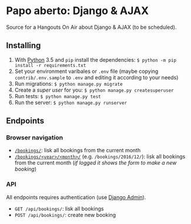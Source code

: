 # Papo aberto: Django & AJAX

Source for a Hangouts On Air about Django & AJAX (to be scheduled).

## Installing

1. With [Python](http://python.org) 3.5 and `pip` install the dependencies: `$ python -m pip install -r requirements.txt`
1. Set your environment varibales or `.env` file (maybe copying `contrib/.env.sample` to `.env` and editing it according to your needs)
1. Run migrations: `$ python manage.py migrate`
1. Create a _super user_ for you: `$ python manage.py createsuperuser`
1. Run tests: `$ python manage.py test`
1. Run the server: `$ python manage.py runserver`

## Endpoints

### Browser navigation

* [`/bookings/`](http://localhost:8000/bookings/): lisk all bookings from the current month
* [`/bookings/<year>/<month>/`](http://localhost:8000/bookings/2016/12/) (e.g. `/bookings/2016/12/`): lisk all bookings from the current month (*if logged it shows the form to make a new booking*) 


### API

All endpoints requires authentication (use [Django Admin](http://localhost:8000/admin/)).

* `GET /api/bookings/`: lisk all bookings
* `POST /api/bookings/`: create new booking
